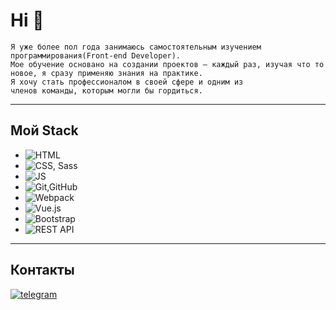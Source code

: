 # Hi 👋
```
Я уже более пол года занимаюсь самостоятельным изучением программирования(Front-end Developer).
Мое обучение основано на создании проектов – каждый раз, изучая что то новое, я сразу применяю знания на практике.
Я хочу стать профессионалом в своей сфере и одним из
членов команды, которым могли бы гордиться.
```
---
## Мой Stack

* ![HTML](https://img.shields.io/badge/HTML-blue)
* ![CSS, Sass](https://img.shields.io/badge/CSS,Sass-red)
* ![JS](https://img.shields.io/badge/JS-yellow)
* ![Git,GitHub](https://img.shields.io/badge/Git,GitHub-black)
* ![Webpack](https://img.shields.io/badge/Webpack-orange)
* ![Vue.js](https://img.shields.io/badge/Vue.js-<COLOR>)
* ![Bootstrap](https://img.shields.io/badge/Bootstrap-<COLOR>)
* ![REST API](https://img.shields.io/badge/REST-<COLOR>)
---
## Контакты
[![telegram](https://img.shields.io/badge/Telegram-black??style=for-the-badge&logo=telegram)](https://t.me/NikolaiNikola1)

